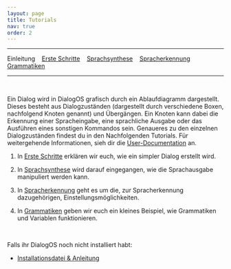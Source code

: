 ```yaml
---
layout: page
title: Tutorials
nav: true
order: 2
---
```

---
Einleitung &nbsp;&nbsp; [Erste Schritte](tutorials/ersteschritte.html) &nbsp;&nbsp; [Sprachsynthese](tutorials/sprachsynthese.html) &nbsp;&nbsp; [Spracherkennung](tutorials/spracherkennung.html) &nbsp;&nbsp; [Grammatiken](tutorials/grammatiken.html) &nbsp;&nbsp;

---
&nbsp;

Ein Dialog wird in DialogOS grafisch durch ein Ablaufdiagramm dargestellt. Dieses besteht aus Dialogzuständen (dargestellt durch verschiedene Boxen, nachfolgend Knoten genannt) und Übergängen. Ein Knoten kann dabei die Erkennung einer Spracheingabe, eine sprachliche Ausgabe oder das Ausführen eines sonstigen Kommandos sein. Genaueres zu den einzelnen Dialogzuständen findest du in den Nachfolgenden Tutorials. Für weitergehende Informationen, sieh dir die [User-Documentation](userdocumentation.html) an.

1. In [Erste Schritte](tutorials/ersteschritte.html) erklären wir euch, wie ein simpler Dialog erstellt wird.

2. In [Sprachsynthese](tutorials/sprachsynthese.html) wird darauf eingegangen, wie die Sprachausgabe manipuliert werden kann.

3. In [Spracherkennung](tutorials/spracherkennung.html) geht es um die, zur Spracherkennung dazugehörigen, Einstellungsmöglichkeiten. 

4. In [Grammatiken](tutorials/grammatiken.html) geben wir euch ein kleines Beispiel, wie Grammatiken und Variablen funktionieren.



&nbsp;

Falls ihr DialogOS noch nicht installiert habt: 
* [Installationsdatei & Anleitung](download.html)

